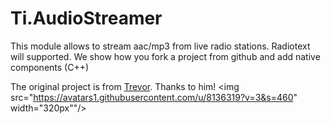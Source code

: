 Ti.AudioStreamer
================

This module allows to stream aac/mp3 from live radio stations. Radiotext will supported. We show how you fork a project from github and add native components (C++)

The original project is from [Trevor](https://github.com/trevorf). Thanks to him! <img src="https://avatars1.githubusercontent.com/u/8136319?v=3&s=460" width="320px""/>


